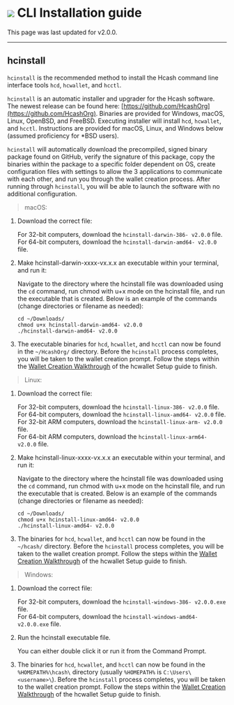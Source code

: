 # <img class="dcr-icon" src="/img/dcr-icons/Dcrtl.svg" /> CLI Installation guide

This page was last updated for  v2.0.0.

---

## hcinstall 

`hcinstall` is the recommended method to install the Hcash command line interface tools `hcd`, `hcwallet`, and `hcctl`.

`hcinstall` is an automatic installer and upgrader for the Hcash software. The newest release can be found here: [https://github.com/HcashOrg](https://github.com/HcashOrg). Binaries are provided for Windows, macOS, Linux, OpenBSD, and FreeBSD. Executing installer will install `hcd`, `hcwallet`, and `hcctl`. Instructions are provided for macOS, Linux, and Windows below (assumed proficiency for *BSD users).

`hcinstall` will automatically download the precompiled, signed binary package found on GitHub, verify the signature of this package, copy the binaries within the package to a specific folder dependent on OS, create configuration files with settings to allow the 3 applications to communicate with each other, and run you through the wallet creation process. After running through `hcinstall`, you will be able to launch the software with no additional configuration.

> macOS:

1. Download the correct file:

    For 32-bit computers, download the `hcinstall-darwin-386- v2.0.0` file. <br />
    For 64-bit computers, download the `hcinstall-darwin-amd64- v2.0.0` file.

2. Make hcinstall-darwin-xxxx-vx.x.x an executable within your terminal, and run it:

    Navigate to the directory where the hcinstall file was downloaded using the `cd` command, run chmod with u+x mode on the hcinstall file, and run the executable that is created. Below is an example of the commands (change directories or filename as needed):
    
    `cd ~/Downloads/` <br />
    `chmod u+x hcinstall-darwin-amd64- v2.0.0` <br />
    `./hcinstall-darwin-amd64- v2.0.0`
    
3. The executable binaries for `hcd`, `hcwallet`, and `hcctl` can now be found in the `~/HcashOrg/` directory. Before the `hcinstall` process completes, you will be taken to the wallet creation prompt. Follow the steps within the [Wallet Creation Walkthrough](/getting-started/user-guides/hcwallet-setup.md#wallet-creation-walkthrough) of the hcwallet Setup guide to finish.

> Linux:

1. Download the correct file:

    For 32-bit computers, download the `hcinstall-linux-386- v2.0.0` file. <br />
    For 64-bit computers, download the `hcinstall-linux-amd64- v2.0.0` file. <br />
    For 32-bit ARM computers, download the `hcinstall-linux-arm- v2.0.0` file. <br />
    For 64-bit ARM computers, download the `hcinstall-linux-arm64- v2.0.0` file.

2. Make hcinstall-linux-xxxx-vx.x.x an executable within your terminal, and run it:

    Navigate to the directory where the hcinstall file was downloaded using the `cd` command, run chmod with u+x mode on the hcinstall file, and run the executable that is created. Below is an example of the commands (change directories or filename as needed):
    
    `cd ~/Downloads/` <br />
    `chmod u+x hcinstall-linux-amd64- v2.0.0` <br />
    `./hcinstall-linux-amd64- v2.0.0`
    
3. The binaries for `hcd`, `hcwallet`, and `hcctl` can now be found in the `~/hcash/` directory. Before the `hcinstall` process completes, you will be taken to the wallet creation prompt. Follow the steps within the [Wallet Creation Walkthrough](/getting-started/user-guides/hcwallet-setup.md#wallet-creation-walkthrough) of the hcwallet Setup guide to finish.

> Windows:

1. Download the correct file:

    For 32-bit computers, download the `hcinstall-windows-386- v2.0.0.exe` file. <br />
    For 64-bit computers, download the `hcinstall-windows-amd64- v2.0.0.exe` file. <br />

2.  Run the hcinstall executable file.

    You can either double click it or run it from the Command Prompt. 
    
3. The binaries for `hcd`, `hcwallet`, and `hcctl` can now be found in the `%HOMEPATH%\hcash\` directory (usually `%HOMEPATH%` is `C:\Users\<username>\`). Before the `hcinstall` process completes, you will be taken to the wallet creation prompt. Follow the steps within the [Wallet Creation Walkthrough](/getting-started/user-guides/hcwallet-setup.md#wallet-creation-walkthrough) of the hcwallet Setup guide to finish.
